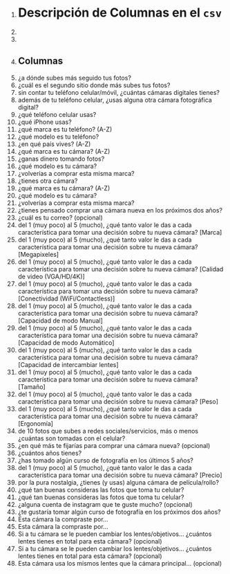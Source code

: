 1. # Descripción de Columnas en el `csv`
1.
1.
1. ## Columnas
1. ¿a dónde subes más seguido tus fotos?
1. ¿cuál es el segundo sitio donde más subes tus fotos?
1. sin contar tu teléfono celular/móvil, ¿cuántas cámaras digitales tienes?
1. además de tu teléfono celular, ¿usas alguna otra cámara fotográfica digital?
1. ¿qué teléfono celular usas?
1. ¿qué iPhone usas?
1. ¿qué marca es tu teléfono? (A-Z)
1. ¿qué modelo es tu teléfono?
1. ¿en qué país vives? (A-Z)
1. ¿qué marca es tu cámara? (A-Z)
1. ¿ganas dinero tomando fotos?
1. ¿qué modelo es tu cámara?
1. ¿volverías a comprar esta misma marca?
1. ¿tienes otra cámara?
1. ¿qué marca es tu cámara? (A-Z)
1. ¿qué modelo es tu cámara?
1. ¿volverías a comprar esta misma marca?
1. ¿tienes pensado comprar una cámara nueva en los próximos dos años?
1. ¿cuál es tu correo? (opcional)
1. del 1 (muy poco) al 5 (mucho), ¿qué tanto valor le das a cada característica para tomar una decisión sobre tu nueva cámara? [Marca]
1. del 1 (muy poco) al 5 (mucho), ¿qué tanto valor le das a cada característica para tomar una decisión sobre tu nueva cámara? [Megapixeles]
1. del 1 (muy poco) al 5 (mucho), ¿qué tanto valor le das a cada característica para tomar una decisión sobre tu nueva cámara? [Calidad de video (VGA/HD/4K)]
1. del 1 (muy poco) al 5 (mucho), ¿qué tanto valor le das a cada característica para tomar una decisión sobre tu nueva cámara? [Conectividad (WiFi/Contactless)]
1. del 1 (muy poco) al 5 (mucho), ¿qué tanto valor le das a cada característica para tomar una decisión sobre tu nueva cámara? [Capacidad de modo Manual]
1. del 1 (muy poco) al 5 (mucho), ¿qué tanto valor le das a cada característica para tomar una decisión sobre tu nueva cámara? [Capacidad de modo Automático]
1. del 1 (muy poco) al 5 (mucho), ¿qué tanto valor le das a cada característica para tomar una decisión sobre tu nueva cámara? [Capacidad de intercambiar lentes]
1. del 1 (muy poco) al 5 (mucho), ¿qué tanto valor le das a cada característica para tomar una decisión sobre tu nueva cámara? [Tamaño]
1. del 1 (muy poco) al 5 (mucho), ¿qué tanto valor le das a cada característica para tomar una decisión sobre tu nueva cámara? [Peso]
1. del 1 (muy poco) al 5 (mucho), ¿qué tanto valor le das a cada característica para tomar una decisión sobre tu nueva cámara? [Ergonomía]
1. de 10 fotos que subes a redes sociales/servicios, más o menos ¿cuántas son tomadas con el celular?
1. ¿en qué más te fijarías para comprar una cámara nueva? (opcional)
1. ¿cuántos años tienes?
1. ¿has tomado algún curso de fotografía en los últimos 5 años?
1. del 1 (muy poco) al 5 (mucho), ¿qué tanto valor le das a cada característica para tomar una decisión sobre tu nueva cámara? [Precio]
1. por la pura nostalgia, ¿tienes (y usas) alguna cámara de película/rollo?
1. ¿qué tan buenas consideras las fotos que toma tu celular?
1. ¿qué tan buenas consideras las fotos que toma tu celular?
1. ¿alguna cuenta de instagram que te guste mucho? (opcional)
1. ¿te gustaría tomar algún curso de fotografía en los próximos dos años?
1. Esta cámara la compraste por…
1. Esta cámara la compraste por…
1. Si a tu cámara se le pueden cambiar los lentes/objetivos… ¿cuántos lentes tienes en total para esta cámara? (opcional)
1. Si a tu cámara se le pueden cambiar los lentes/objetivos… ¿cuántos lentes tienes en total para esta cámara? (opcional)
1. Esta cámara usa los mismos lentes que la cámara principal… (opcional)

